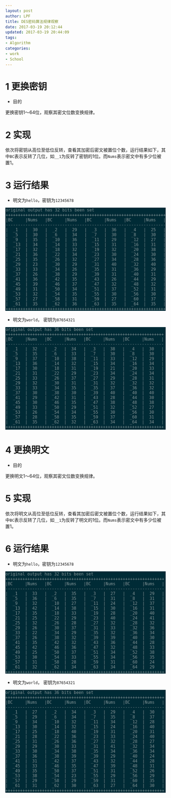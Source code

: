 ```yaml
---
layout: post
author: LPF
title: DES密码算法规律观察
date: 2017-03-19 20:12:44
updated: 2017-03-19 20:44:09
tags:
- Algorithm
categories:
- work
- School
---
```

# 1 更换密钥

- 目的

更换密钥1～64位，观察其密文位数变换规律。

# 2 实现

依次将密钥从高位至低位反转，查看其加密后密文被置位个数，运行结果如下，其中`BC`表示反转了几位，如`__1`为反转了密钥的1位。而`Nums`表示密文中有多少位被置1。

# 3 运行结果

- 明文为`hello`，密钥为`12345678`

![更换密钥](../post_img/58ce7689ab6441359b001cbf)

- 明文为`world`， 密钥为`87654321`

![更换密钥2](../post_img/58ce7689ab6441359b001cc1)

# 4 更换明文

- 目的

更换明文1～64位，观察其密文位数变换规律。

# 5 实现

依次将明文从高位至低位反转，查看其加密后密文被置位个数，运行结果如下，其中`BC`表示反转了几位，如`__1`为反转了明文的1位。而`Nums`表示密文中有多少位被置1。

# 6 运行结果

- 明文为`hello`，密钥为`12345678`

![更换明文](../post_img/58ce7689ab6441359b001cc0)

- 明文为`world`， 密钥为`87654321`

![更换明文2](../post_img/58ce7689ab6441359b001cbe)
